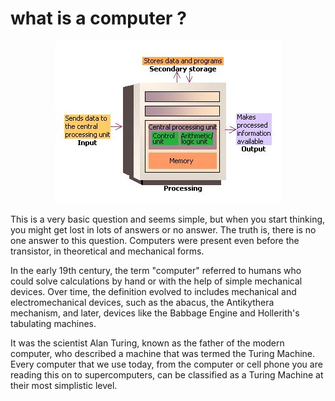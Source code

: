 # what is a computer ?

<div style="text-align: center;">
  <img src="images/computer.jpg" alt="Description of image" style="max-width: 100%;">
</div>


This is a very basic question and seems simple, but when you start thinking, you might get lost in lots of answers or no answer.
The truth is, there is no one answer to this question. Computers were present even before the transistor, in theoretical and mechanical forms.


In the early 19th century, the term "computer" referred to humans who could solve calculations by hand or with the help of simple mechanical devices. 
Over time, the definition evolved to includes mechanical and electromechanical devices, such as the abacus, the Antikythera mechanism, and later, devices like the Babbage Engine and Hollerith's tabulating machines.

It was the scientist Alan Turing, known as the father of the modern computer, who described a machine that was termed the Turing Machine. 
Every computer that we use today, from the computer or cell phone you are reading this on to supercomputers, can be classified as a Turing Machine at their most simplistic level.